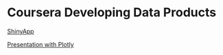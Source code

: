 # Coursera Developing Data Products

[ShinyApp](https://fennekit.shinyapps.io/pitch/)

[Presentation with Plotly](https://fennekit.github.io/CourseraLeafletR/3d_scatter.html)


